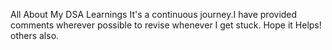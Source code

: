 All About My DSA Learnings
It's a continuous journey.I have provided comments wherever possible to revise whenever I get stuck.
Hope it Helps! others also.

